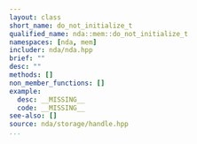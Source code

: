 ```yaml
---
layout: class
short_name: do_not_initialize_t
qualified_name: nda::mem::do_not_initialize_t
namespaces: [nda, mem]
includer: nda/nda.hpp
brief: ""
desc: ""
methods: []
non_member_functions: []
example:
  desc: __MISSING__
  code: __MISSING__
see-also: []
source: nda/storage/handle.hpp
...
```


